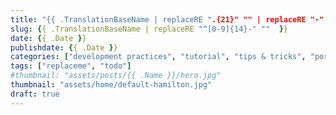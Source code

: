 ```yaml
---
title: "{{ .TranslationBaseName | replaceRE ".{21}" "" | replaceRE "-" " " | title }}"
slug: {{ .TranslationBaseName | replaceRE "^[0-9]{14}-" ""  }}
date: {{ .Date }}
publishdate: {{ .Date }}
categories: ["development practices", "tutorial", "tips & tricks", "portfolio"]
tags: ["replaceme", "todo"]
#thumbnail: "assets/posts/{{ .Name }}/hero.jpg"
thumbnail: "assets/home/default-hamilton.jpg"
draft: true
---
```

